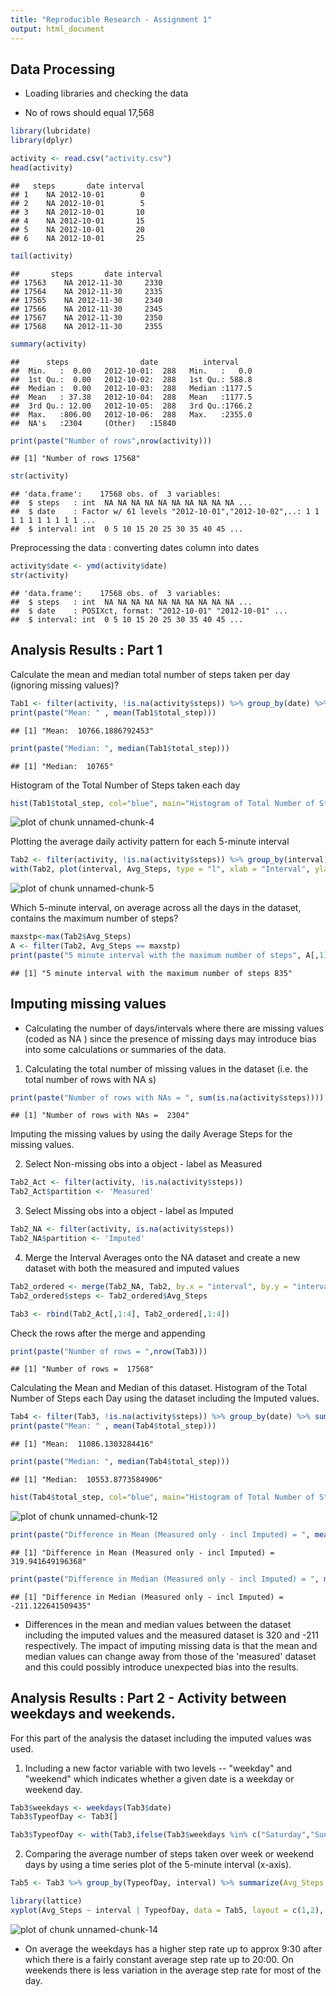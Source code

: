 ```yaml
---
title: "Reproducible Research - Assignment 1"
output: html_document
---
```


Data Processing
---

* Loading libraries and checking the data

- No of rows should equal 17,568


```r
library(lubridate)
library(dplyr)

activity <- read.csv("activity.csv")
head(activity)
```

```
##   steps       date interval
## 1    NA 2012-10-01        0
## 2    NA 2012-10-01        5
## 3    NA 2012-10-01       10
## 4    NA 2012-10-01       15
## 5    NA 2012-10-01       20
## 6    NA 2012-10-01       25
```

```r
tail(activity)
```

```
##       steps       date interval
## 17563    NA 2012-11-30     2330
## 17564    NA 2012-11-30     2335
## 17565    NA 2012-11-30     2340
## 17566    NA 2012-11-30     2345
## 17567    NA 2012-11-30     2350
## 17568    NA 2012-11-30     2355
```

```r
summary(activity)
```

```
##      steps                date          interval     
##  Min.   :  0.00   2012-10-01:  288   Min.   :   0.0  
##  1st Qu.:  0.00   2012-10-02:  288   1st Qu.: 588.8  
##  Median :  0.00   2012-10-03:  288   Median :1177.5  
##  Mean   : 37.38   2012-10-04:  288   Mean   :1177.5  
##  3rd Qu.: 12.00   2012-10-05:  288   3rd Qu.:1766.2  
##  Max.   :806.00   2012-10-06:  288   Max.   :2355.0  
##  NA's   :2304     (Other)   :15840
```

```r
print(paste("Number of rows",nrow(activity)))
```

```
## [1] "Number of rows 17568"
```

```r
str(activity)
```

```
## 'data.frame':	17568 obs. of  3 variables:
##  $ steps   : int  NA NA NA NA NA NA NA NA NA NA ...
##  $ date    : Factor w/ 61 levels "2012-10-01","2012-10-02",..: 1 1 1 1 1 1 1 1 1 1 ...
##  $ interval: int  0 5 10 15 20 25 30 35 40 45 ...
```


Preprocessing the data : converting dates column into dates


```r
activity$date <- ymd(activity$date)
str(activity)
```

```
## 'data.frame':	17568 obs. of  3 variables:
##  $ steps   : int  NA NA NA NA NA NA NA NA NA NA ...
##  $ date    : POSIXct, format: "2012-10-01" "2012-10-01" ...
##  $ interval: int  0 5 10 15 20 25 30 35 40 45 ...
```

Analysis Results : Part 1
---
Calculate the mean and median total number of steps taken per day (ignoring missing values)?



```r
Tab1 <- filter(activity, !is.na(activity$steps)) %>% group_by(date) %>% summarize(total_step=sum(steps, na.rm=TRUE))
print(paste("Mean: " , mean(Tab1$total_step)))
```

```
## [1] "Mean:  10766.1886792453"
```

```r
print(paste("Median: ", median(Tab1$total_step)))
```

```
## [1] "Median:  10765"
```

Histogram of the Total Number of Steps taken each day


```r
hist(Tab1$total_step, col="blue", main="Histogram of Total Number of Steps per Day", xlab = "Total Number of Steps", ylab="No of Days",ylim=c(0,30))
```

![plot of chunk unnamed-chunk-4](figure/unnamed-chunk-4-1.png) 

Plotting the average daily activity pattern for each 5-minute interval


```r
Tab2 <- filter(activity, !is.na(activity$steps)) %>% group_by(interval) %>% summarize(Avg_Steps = mean(steps))
with(Tab2, plot(interval, Avg_Steps, type = "l", xlab = "Interval", ylab = "Average No of Steps", main = "Average No of Steps per Day"))
```

![plot of chunk unnamed-chunk-5](figure/unnamed-chunk-5-1.png) 

Which 5-minute interval, on average across all the days in the dataset, contains the maximum number of steps?


```r
maxstp<-max(Tab2$Avg_Steps)
A <- filter(Tab2, Avg_Steps == maxstp)
print(paste("5 minute interval with the maximum number of steps", A[,1]))
```

```
## [1] "5 minute interval with the maximum number of steps 835"
```

Imputing missing values
---

- Calculating the number of days/intervals where there are missing values (coded as NA ) since the presence of missing days may introduce bias into some calculations or summaries of the data.

1. Calculating the total number of missing values in the dataset (i.e. the total number of rows with  NA s)


```r
print(paste("Number of rows with NAs = ", sum(is.na(activity$steps))))
```

```
## [1] "Number of rows with NAs =  2304"
```

Imputing the missing values by using the daily Average Steps for the missing values.

2. Select Non-missing obs into a object - label as Measured


```r
Tab2_Act <- filter(activity, !is.na(activity$steps))
Tab2_Act$partition <- 'Measured'
```

3. Select Missing obs into a object - label as Imputed


```r
Tab2_NA <- filter(activity, is.na(activity$steps))
Tab2_NA$partition <- 'Imputed'
```

4. Merge the Interval Averages onto the NA dataset and create a new dataset with both the measured and imputed values


```r
Tab2_ordered <- merge(Tab2_NA, Tab2, by.x = "interval", by.y = "interval")
Tab2_ordered$steps <- Tab2_ordered$Avg_Steps

Tab3 <- rbind(Tab2_Act[,1:4], Tab2_ordered[,1:4])
```

Check the rows after the merge and appending


```r
print(paste("Number of rows = ",nrow(Tab3)))
```

```
## [1] "Number of rows =  17568"
```

Calculating the Mean and Median of this dataset.
Histogram of the Total Number of Steps each Day using the dataset including the Imputed values.


```r
Tab4 <- filter(Tab3, !is.na(activity$steps)) %>% group_by(date) %>% summarize(total_step=sum(steps, na.rm=TRUE))
print(paste("Mean: " , mean(Tab4$total_step)))
```

```
## [1] "Mean:  11086.1303284416"
```

```r
print(paste("Median: ", median(Tab4$total_step)))
```

```
## [1] "Median:  10553.8773584906"
```

```r
hist(Tab4$total_step, col="blue", main="Histogram of Total Number of Steps per Day", xlab = "Total Number of Steps", ylab="No of Days",ylim=c(0,30))
```

![plot of chunk unnamed-chunk-12](figure/unnamed-chunk-12-1.png) 

```r
print(paste("Difference in Mean (Measured only - incl Imputed) = ", mean(Tab4$total_step) - mean(Tab1$total_step)))
```

```
## [1] "Difference in Mean (Measured only - incl Imputed) =  319.941649196368"
```

```r
print(paste("Difference in Median (Measured only - incl Imputed) = ", median(Tab4$total_step) - median(Tab1$total_step)))
```

```
## [1] "Difference in Median (Measured only - incl Imputed) =  -211.122641509435"
```

* Differences in the mean and median values between the dataset including the imputed values and the measured dataset is 320 and -211 respectively. The impact of imputing missing data is that the mean and median values can change away from those of the 'measured' dataset and this could possibly introduce unexpected bias into the results.

Analysis Results : Part 2 - Activity between weekdays and weekends.
---

For this part of the analysis the dataset including the imputed values was used.

1.  Including a new factor variable with two levels -- "weekday" and "weekend" which indicates whether a given date is a weekday or weekend day.

```r
Tab3$weekdays <- weekdays(Tab3$date)
Tab3$TypeofDay <- Tab3[]

Tab3$TypeofDay <- with(Tab3,ifelse(Tab3$weekdays %in% c("Saturday","Sunday"),"weekend","weekday"))
```

2.  Comparing the average number of steps taken over week or weekend days by using a time series plot of the 5-minute interval (x-axis). 


```r
Tab5 <- Tab3 %>% group_by(TypeofDay, interval) %>% summarize(Avg_Steps = mean(steps))

library(lattice)
xyplot(Avg_Steps ~ interval | TypeofDay, data = Tab5, layout = c(1,2), type = 'l')
```

![plot of chunk unnamed-chunk-14](figure/unnamed-chunk-14-1.png) 

* On average the weekdays has a higher step rate up to approx 9:30 after which there is a fairly constant average step rate up to 20:00. On weekends there is less variation in the average step rate for most of the day. 



